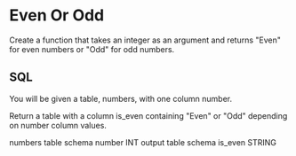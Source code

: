 # Even Or Odd

Create a function that takes an integer as an argument and returns "Even" for even numbers or "Odd" for odd numbers.

## SQL

You will be given a table, numbers, with one column number.

Return a table with a column is_even containing "Even" or "Odd" depending on number column values.

numbers table schema
number INT
output table schema
is_even STRING
